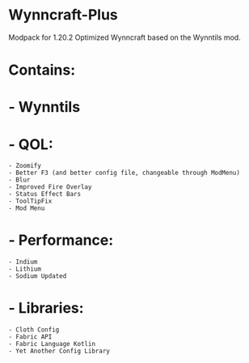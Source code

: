 # Wynncraft-Plus
Modpack for 1.20.2 Optimized Wynncraft based on the Wynntils mod.

# Contains:
# - Wynntils
# - QOL:
    - Zoomify
    - Better F3 (and better config file, changeable through ModMenu)
    - Blur
    - Improved Fire Overlay
    - Status Effect Bars
    - ToolTipFix
    - Mod Menu
 # - Performance:
    - Indium
    - Lithium
    - Sodium Updated
# - Libraries:
    - Cloth Config
    - Fabric API
    - Fabric Language Kotlin
    - Yet Another Config Library
